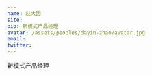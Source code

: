 ```yaml
---
name: 赵大因
site:
bio: 新模式产品经理
avatar: /assets/peoples/dayin-zhao/avatar.jpg
email: 
twitter: 
---
```

新模式产品经理
